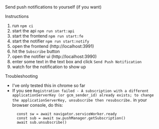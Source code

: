 Send push notifications to yourself (if you want)

Instructions
1. run `npm ci`
2. start the api `npm run start:api`
3. start the frontend `npm run start:fe`
4. start the notifier `npm run start:notify`
5. open the frontend (http://localhost:3991)
6. hit the `Subscribe` button
7. open the notifier ui (http://localhost:3990)
8. enter some text in the text box and click `Send Push Notification`
9. watch for the notification to show up 

Troubleshooting
- I've only tested this in chrome so far
- If you see `Registration failed - A subscription with a different applicationServerKey (or gcm_sender_id) already exists; to change the applicationServerKey, unsubscribe then resubscribe.` in your browser console, do this: 
  ```
    const sw = await navigator.serviceWorker.ready
    const sub = await sw.pushManager.getSubscription()
    await sub.unsubscribe()
    ```